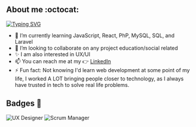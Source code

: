 ## About me :octocat:

[![Typing SVG](https://readme-typing-svg.demolab.com?font=Fira+Code&pause=1000&color=DC42CE&center=true&width=435&lines=Hello+World!+It's+Jess!;FullStack+Developer+and+React+Lover)](https://git.io/typing-svg)
- 🌱 I’m currently learning JavaScript, React, PhP, MySQL, SQL, and Laravel
- 👯 I’m looking to collaborate on any project education/social related
- ✨ I am also interested in UX/UI
- 📫 You can reach me at my 👉 [LinkedIn](https://www.linkedin.com/in/jessica-rios-maneiro/) 
- ⚡ Fun fact: Not knowing I'd learn web development at some point of my life, I worked A LOT bringing people closer to technology, as I always have trusted in tech to solve real life problems. 

## Badges :medal_sports:

 ![UX Designer](https://images.credly.com/size/220x220/images/dd747f80-8831-4034-89eb-9f9f08496a3e/image.png)
 ![Scrum Manager](https://www.scrummanager.com/intranet/files/credential/6/smalllogo.png?1678363651044)
